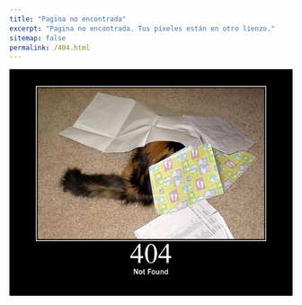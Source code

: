 ```yaml
---
title: "Pagina no encontrada"
excerpt: "Pagina no encontrada. Tus píxeles están en otro lienzo."
sitemap: false
permalink: /404.html
---
```


![404](../assets/images/404.jpg)